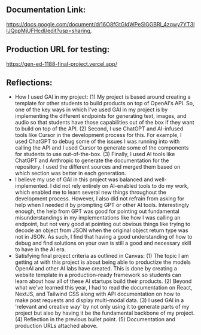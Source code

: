 **Documentation Link:**
-
https://docs.google.com/document/d/16O8fGtGIdWPeSlGGBRl_4zqwy7YT3llJQqpMjUFHcdI/edit?usp=sharing, 

**Production URL for testing:**
-
https://gen-ed-1188-final-project.vercel.app/

**Reflections:**
- 
- How I used GAI in my project: (1) My project is based around creating a template for other students to build products on top of OpenAI's API. So, one of the key ways in which I've used GAI in my project is by implementing the different endpoints for generating text, images, and audio so that students have those capabilities out of the box if they want to build on top of the API. (2) Second, I use ChatGPT and AI-infused tools like Cursor in the development process for this. For example, I used ChatGPT to debug some of the issues I was running into with calling the API and I used Cursor to generate some of the components for students to use out-of-the-box. (3) Finally, I used AI tools like ChatGPT and Anthropic to generate the documentation for the repository. I used the different sources and merged them based on which section was better in each generation.
- I believe my use of GAI in this project was balanced and well-implemented. I did not rely entirely on AI-enabled tools to do my work, which enabled me to learn several new things throughout the development process. However, I also did not refrain from asking for help when I needed it by prompting GPT or other AI tools. Interestingly enough, the help from GPT was good for pointing out fundamental misunderstandings in my implementations like how I was calling an endpoint, but not very good at pointing out obvious things like trying to decode an object from JSON when the original object return type was not in JSON. As such, I find that having a good understanding of how to debug and find solutions on your own is still a good and necessary skill to have in the AI era.
- Satisfying final project criteria as outlined in Canvas: (1) The topic I am getting at with this project is about being able to productize the models OpenAI and other AI labs have created. This is done by creating a website template in a production-ready framework so students can learn about how all of these AI startups build their products. (2) Beyond what we've learned this year, I had to read the documentation on React, NextJS, and Tailwind CSS along with API documentation on how to make post requests and display multi-modal data. (3) I used GAI in a 'relevant and creative way' by not only using it to generate parts of my project but also by having it be the fundamental backbone of my project. (4) Reflection in the previous bullet point. (5) Documentation and production URLs attached above.
